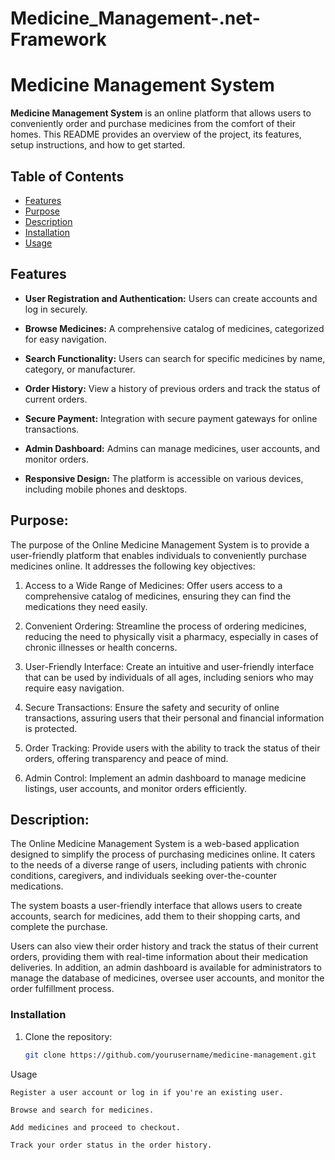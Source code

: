 # Medicine_Management-.net-Framework
# Medicine Management System

**Medicine Management System** is an online platform that allows users to conveniently order and purchase medicines from the comfort of their homes. This README provides an overview of the project, its features, setup instructions, and how to get started.

## Table of Contents
- [Features](#features)
- [Purpose](#purpose)
- [Description](#description)
- [Installation](#installation)
- [Usage](#usage)

## Features

- **User Registration and Authentication:** Users can create accounts and log in securely.

- **Browse Medicines:** A comprehensive catalog of medicines, categorized for easy navigation.

- **Search Functionality:** Users can search for specific medicines by name, category, or manufacturer.

- **Order History:** View a history of previous orders and track the status of current orders.

- **Secure Payment:** Integration with secure payment gateways for online transactions.

- **Admin Dashboard:** Admins can manage medicines, user accounts, and monitor orders.

- **Responsive Design:** The platform is accessible on various devices, including mobile phones and desktops.


## Purpose:

The purpose of the Online Medicine Management System is to provide a user-friendly platform that enables individuals to conveniently purchase medicines online. It addresses the following key objectives:

   1. Access to a Wide Range of Medicines: Offer users access to a comprehensive catalog of medicines, ensuring they can find the medications they need easily.

   2. Convenient Ordering: Streamline the process of ordering medicines, reducing the need to physically visit a pharmacy, especially in cases of chronic illnesses or health concerns.

   3. User-Friendly Interface: Create an intuitive and user-friendly interface that can be used by individuals of all ages, including seniors who may require easy navigation.

   4. Secure Transactions: Ensure the safety and security of online transactions, assuring users that their personal and financial information is protected.

   5. Order Tracking: Provide users with the ability to track the status of their orders, offering transparency and peace of mind.

   6. Admin Control: Implement an admin dashboard to manage medicine listings, user accounts, and monitor orders efficiently.

## Description:

The Online Medicine Management System is a web-based application designed to simplify the process of purchasing medicines online. It caters to the needs of a diverse range of users, including patients with chronic conditions, caregivers, and individuals seeking over-the-counter medications.

The system boasts a user-friendly interface that allows users to create accounts, search for medicines, add them to their shopping carts, and complete the purchase.

Users can also view their order history and track the status of their current orders, providing them with real-time information about their medication deliveries. In addition, an admin dashboard is available for administrators to manage the database of medicines, oversee user accounts, and monitor the order fulfillment process.


### Installation

1. Clone the repository:

   ```sh
   git clone https://github.com/yourusername/medicine-management.git

Usage

    Register a user account or log in if you're an existing user.

    Browse and search for medicines.

    Add medicines and proceed to checkout.

    Track your order status in the order history.



